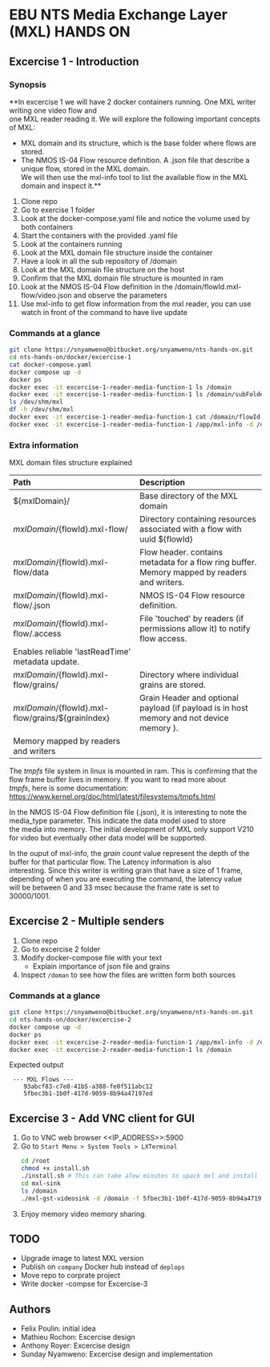 # EBU NTS Media Exchange Layer (MXL) HANDS ON

## Excercise 1 - Introduction

### Synopsis


**In excercise 1 we will have 2 docker containers running. One MXL writer writing one video flow and  
one MXL reader reading it. We will explore the following important concepts of MXL:  
 - MXL domain and its structure, which is the base folder where flows are stored.  
 - The NMOS IS-04 Flow resource definition. A .json file that describe a unique flow, stored in the MXL domain.  
 We will then use the mxl-info tool to list the available flow in the MXL domain and inspect it.**


1. Clone repo
1. Go to exercise 1 folder
1. Look at the docker-compose.yaml file and notice the volume used by both containers
1. Start the containers with the provided .yaml file
1. Look at the containers running
1. Look at the MXL domain file structure inside the container
1. Have a look in all the sub repository of /domain
1. Look at the MXL domain file structure on the host
1. Confirm that the MXL domain file structure is mounted in ram
1. Look at the NMOS IS-04 Flow definition in the /domain/flowId.mxl-flow/video.json and observe the parameters
1. Use mxl-info to get flow information from the mxl reader, you can use watch in front of the command to have live update

### Commands at a glance

```sh
git clone https://snyamweno@bitbucket.org/snyamweno/nts-hands-on.git
cd nts-hands-on/docker/excercise-1
cat docker-compose.yaml
docker compose up -d
docker ps
docker exec -it excercise-1-reader-media-function-1 ls /domain
docker exec -it excercise-1-reader-media-function-1 ls /domain/subFolders
ls /dev/shm/mxl
df -h /dev/shm/mxl
docker exec -it excercise-1-reader-media-function-1 cat /domain/flowId.mxl-flow/video.json
docker exec -it excercise-1-reader-media-function-1 /app/mxl-info -d /domain -f flowId
```

### Extra information

MXL domain files structure explained

|Path|Description|
|:---|:----------|
|${mxlDomain}/|Base directory of the MXL domain|
|${mxlDomain}/${flowId}.mxl-flow/|Directory containing resources associated with a flow with uuid ${flowId}|
|${mxlDomain}/${flowId}.mxl-flow/data|Flow header. contains metadata for a flow ring buffer. Memory mapped by readers and writers.|
|${mxlDomain}/${flowId}.mxl-flow/.json|NMOS IS-04 Flow resource definition.|
|${mxlDomain}/${flowId}.mxl-flow/.access|File 'touched' by readers (if permissions allow it) to notify flow access.  
Enables reliable 'lastReadTime' metadata update.|
|${mxlDomain}/${flowId}.mxl-flow/grains/|Directory where individual grains are stored.|
|${mxlDomain}/${flowId}.mxl-flow/grains/${grainIndex}|Grain Header and optional payload (if payload is in host memory and not device memory ).  
Memory mapped by readers and writers|

The *tmpfs* file system in linux is mounted in ram. This is confirming that the flow frame buffer lives in memory. If you want to read more about  
*tmpfs*, here is some documentation: https://www.kernel.org/doc/html/latest/filesystems/tmpfs.html

In the NMOS IS-04 Flow definition file (.json), it is interesting to note the media_type parameter. This indicate the data model used to store  
the media into memory. The initial development of MXL only support V210 for video but eventually other data model will be supported.

In the ouput of mxl-info, the *grain count* value represent the depth of the buffer for that particular flow. The Latency information is also  
interesting. Since this writer is writing grain that have a size of 1 frame, depending of when you are executing the command, the latency value  
will be between 0 and 33 msec because the frame rate is set to 30000/1001.

## Excercise 2 - Multiple senders

1. Clone repo
1. Go to excercise 2 folder
1. Modify docker-compose file with your text 
	* Explain importance of json file and grains
1. Inspect `/doman` to see how the files are written form both sources
 

### Commands at a glance

```sh
git clone https://snyamweno@bitbucket.org/snyamweno/nts-hands-on.git
cd nts-hands-on/docker/excercise-2
docker compose up -d
docker ps
docker exec -it excercise-2-reader-media-function-1 /app/mxl-info -d /domain -l
docker exec -it excercise-2-reader-media-function-1 ls /domain
```
Expected output

```
 --- MXL Flows ---
	93abcf83-c7e8-41b5-a388-fe0f511abc12
	5fbec3b1-1b0f-417d-9059-8b94a47197ed
```

## Excercise 3 - Add VNC client for GUI

1. Go to VNC web browser <<IP_ADDRESS>>:5900
1. Go to `Start Menu > System Tools > LXTerminal`
	```sh
	cd /root
	chmod +x install.sh
	./install.sh # This can take afew minutes to upack mxl and install gstreamer
	cd mxl-sink
	ls /domain
	./mxl-gst-videosink -d /domain -f 5fbec3b1-1b0f-417d-9059-8b94a47197ed # change flowID from ls command
	```
1. Enjoy memory video memory sharing.

## TODO

* Upgrade image to latest MXL version
* Publish on `company` Docker hub instead of `deplops`
* Move repo to corprate project
* Write docker -compse for Excercise-3

## Authors

* Felix Poulin: initial idea
* Mathieu Rochon: Excercise design
* Anthony Royer: Excercise design
* Sunday Nyamweno: Excercise design and implementation 
